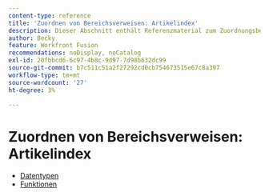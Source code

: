 ```yaml
---
content-type: reference
title: 'Zuordnen von Bereichsverweisen: Artikelindex'
description: Dieser Abschnitt enthält Referenzmaterial zum Zuordnungsbereich in Adobe Workfront Fusion.
author: Becky
feature: Workfront Fusion
recommendations: noDisplay, noCatalog
exl-id: 20fbbcd6-6c97-4b8c-9d97-7d98b632dc99
source-git-commit: b7c511c51a2f27292cd0cb754673515e67c8a397
workflow-type: tm+mt
source-wordcount: '27'
ht-degree: 3%

---
```


# Zuordnen von Bereichsverweisen: Artikelindex

* [Datentypen](/help/workfront-fusion/references/mapping-panel/data-types/data-types-toc.md)
* [Funktionen](/help/workfront-fusion/references/mapping-panel/functions/functions-toc.md)
